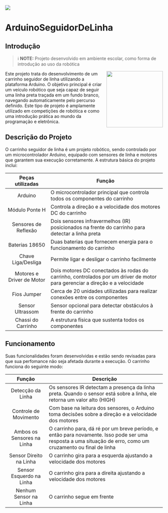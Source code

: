 <img src="https://gist.githubusercontent.com/ChristofferIsac/e24f145840c50591c231a4c842c2512a/raw/9a7984dfd5e5dc98711f7cda949931d5cf1f9cf5/BotArduino.svg">

# ArduinoSeguidorDeLinha

## Introdução

> ℹ️ **NOTE:** Projeto desenvolvido em ambiente escolar, como forma de introdução ao uso da robótica


<img align="right" width="180px" src="https://gist.githubusercontent.com/ChristofferIsac/6e53e983945621f7ef31beff873b5e0e/raw/81da0ad8192347d21220d779e0f8f0966615e098/ArduinoBot.svg">
Este projeto trata do desenvolvimento de um carrinho seguidor de linha utilizando a plataforma Arduino. O objetivo principal é criar um veículo robótico que seja capaz de seguir uma linha preta traçada em um fundo branco, navegando automaticamente pelo percurso definido. Este tipo de projeto é amplamente utilizado em competições de robótica e como uma introdução prática ao mundo da programação e eletrônica.

## Descrição do Projeto
O carrinho seguidor de linha é um projeto robótico, sendo controlado por um microcontrolador Arduino, equipado com sensores de linha e motores que garantem sua execução corretamente. A estrutura básica do projeto inclui:

|  Peças utilizadas |    Função     |
| :----: | -------------------------------------------------------------------------------------- |
|  Arduino  | O microcontrolador principal que controla todos os componentes do carrinho |       
|  Módulo Ponte H  | Controla a direção e a velocidade dos motores DC do carrinho |  
|  Sensores de Reflexão  | Dois sensores infravermelhos (IR) posicionados na frente do carrinho para detectar a linha preta |
|  Baterias 18650  | Duas baterias que fornecem energia para o funcionamento do carrinho |
|  Chave Liga/Desliga  | Permite ligar e desligar o carrinho facilmente |
|  Motores e Driver de Motor  | Dois motores DC conectados às rodas do carrinho, controlados por um driver de motor para gerenciar a direção e a velocidade |
|  Fios Jumper  | Cerca de 20 unidades utilizadas para realizar conexões entre os componentes |
|  Sensor Ultrassom  | Sensor opcional para detectar obstáculos à frente do carrinho |
|  Chassi do Carrinho  | A estrutura física que sustenta todos os componentes |


## Funcionamento
Suas funcionalidades foram desenvolvidas e estão sendo revisadas para que sua perfomance não seja afetada durante a execução. O carrinho funciona do seguinte modo:

|  Função |    Descrição    |
| :----: | -------------------------------------------------------------------------------------- |
|  Detecção da Linha  | Os sensores IR detectam a presença da linha preta. Quando o sensor está sobre a linha, ele retorna um valor alto (HIGH) |       
|  Controle de Movimento  | Com base na leitura dos sensores, o Arduino toma decisões sobre a direção e a velocidade dos motores |  
|  Ambos os Sensores na Linha  | O carrinho para, dá ré por um breve período, e então para novamente. Isso pode ser uma resposta a uma situação de erro, como um cruzamento ou final de linha |  
|  Sensor Direito na Linha  | O carrinho gira para a esquerda ajustando a velocidade dos motores |  
|  Sensor Esquerdo na Linha  | O carrinho gira para a direita ajustando a velocidade dos motores |  
|  Nenhum Sensor na Linha  | O carrinho segue em frente |  


